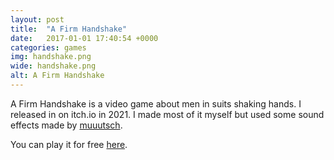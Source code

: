```yaml
---
layout: post
title:  "A Firm Handshake"
date:   2017-01-01 17:40:54 +0000
categories: games
img: handshake.png
wide: handshake.png
alt: A Firm Handshake
---
```


A Firm Handshake is a video game about men in suits shaking hands. I released in on itch.io in 2021. I made most of it myself but used some sound effects made by [muuutsch](https://twitter.com/almutschwacke).

You can play it for free [here](https://torfi.itch.io/a-firm-handshake).